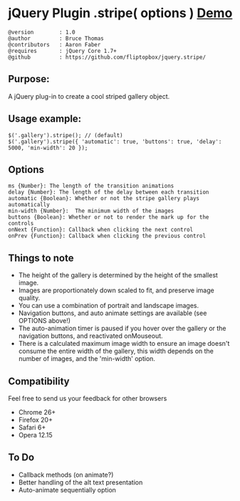 # jQuery Plugin .stripe( options ) [Demo](http://fliptopbox.com/demo/stripe/)
    @version  		: 1.0
    @author   		: Bruce Thomas
    @contributors 	: Aaron Faber
    @requires 		: jQuery Core 1.7+
    @github   		: https://github.com/fliptopbox/jquery.stripe/

## Purpose:

A jQuery plug-in to create a cool striped gallery object.

## Usage example:
    $('.gallery').stripe(); // (default)
    $('.gallery').stripe({ 'automatic': true, 'buttons': true, 'delay': 5000, 'min-width': 20 });


## Options
	ms {Number}: The length of the transition animations
	delay {Number}: The length of the delay between each transition
	automatic {Boolean}: Whether or not the stripe gallery plays automatically
	min-width {Number}:  The minimum width of the images
	buttons {Boolean}: Whether or not to render the mark up for the controls
	onNext {Function}: Callback when clicking the next control
	onPrev {Function}: Callback when clicking the previous control

## Things to note

* The height of the gallery is determined by the height of the smallest image.
* Images are proportionately down scaled to fit, and preserve image quality.
* You can use a combination of portrait and landscape images.
* Navigation buttons, and auto animate settings are available (see OPTIONS above!)
* The auto-animation timer is paused if you hover over the gallery or the navigation buttons, and reactivated onMouseout.
* There is a calculated maximum image width to ensure an image doesn't consume the entire width of the gallery, this width depends on the number of images, and the 'min-width' option.

## Compatibility

Feel free to send us your feedback for other browsers

* Chrome 26+
* Firefox 20+
* Safari 6+
* Opera 12.15

## To Do

* Callback methods (on animate?)
* Better handling of the alt text presentation
* Auto-animate sequentially option